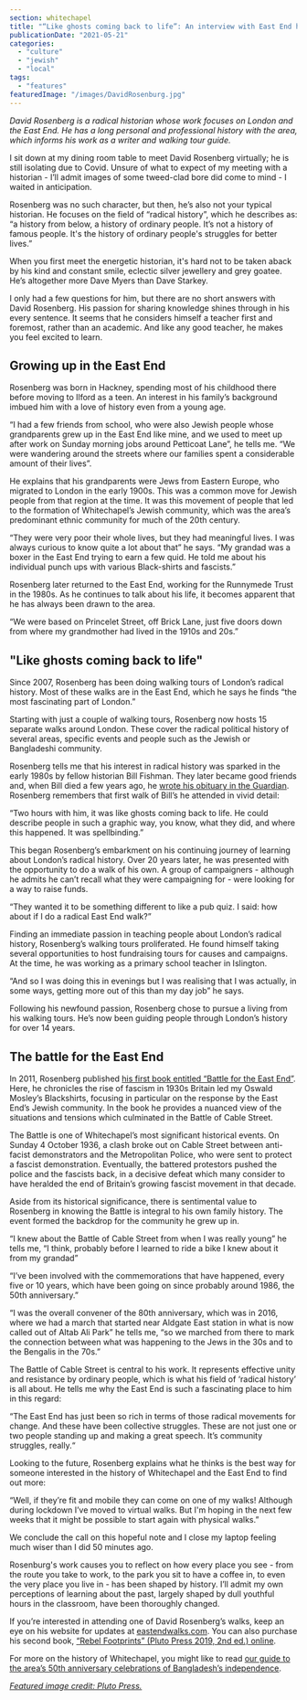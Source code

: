 ```yaml
---
section: whitechapel
title: "“Like ghosts coming back to life”: An interview with East End historian David Rosenberg"
publicationDate: "2021-05-21"
categories: 
  - "culture"
  - "jewish"
  - "local"
tags: 
  - "features"
featuredImage: "/images/DavidRosenburg.jpg"
---
```


_David Rosenberg is a radical historian whose work focuses on London and the East End. He has a long personal and professional history with the area, which informs his work as a writer and walking tour guide._

I sit down at my dining room table to meet David Rosenberg virtually; he is still isolating due to Covid. Unsure of what to expect of my meeting with a historian - I’ll admit images of some tweed-clad bore did come to mind - I waited in anticipation.

Rosenberg was no such character, but then, he’s also not your typical historian. He focuses on the field of “radical history”, which he describes as: “a history from below, a history of ordinary people. It’s not a history of famous people. It's the history of ordinary people's struggles for better lives.”

When you first meet the energetic historian, it's hard not to be taken aback by his kind and constant smile, eclectic silver jewellery and grey goatee. He’s altogether more Dave Myers than Dave Starkey.

I only had a few questions for him, but there are no short answers with David Rosenberg. His passion for sharing knowledge shines through in his every sentence. It seems that he considers himself a teacher first and foremost, rather than an academic. And like any good teacher, he makes you feel excited to learn.

## Growing up in the East End

Rosenberg was born in Hackney, spending most of his childhood there before moving to Ilford as a teen. An interest in his family’s background imbued him with a love of history even from a young age.

“I had a few friends from school, who were also Jewish people whose grandparents grew up in the East End like mine, and we used to meet up after work on Sunday morning jobs around Petticoat Lane”, he tells me. “We were wandering around the streets where our families spent a considerable amount of their lives”.

He explains that his grandparents were Jews from Eastern Europe, who migrated to London in the early 1900s. This was a common move for Jewish people from that region at the time. It was this movement of people that led to the formation of Whitechapel’s Jewish community, which was the area’s predominant ethnic community for much of the 20th century.

“They were very poor their whole lives, but they had meaningful lives. I was always curious to know quite a lot about that” he says. “My grandad was a boxer in the East End trying to earn a few quid. He told me about his individual punch ups with various Black-shirts and fascists.”

Rosenberg later returned to the East End, working for the Runnymede Trust in the 1980s. As he continues to talk about his life, it becomes apparent that he has always been drawn to the area.

“We were based on Princelet Street, off Brick Lane, just five doors down from where my grandmother had lived in the 1910s and 20s.”

## "Like ghosts coming back to life"

Since 2007, Rosenberg has been doing walking tours of London’s radical history. Most of these walks are in the East End, which he says he finds “the most fascinating part of London.”

Starting with just a couple of walking tours, Rosenberg now hosts 15 separate walks around London. These cover the radical political history of several areas, specific events and people such as the Jewish or Bangladeshi community.

Rosenberg tells me that his interest in radical history was sparked in the early 1980s by fellow historian Bill Fishman. They later became good friends and, when Bill died a few years ago, he [wrote his obituary in the Guardian](https://www.theguardian.com/education/2014/dec/26/william-fishman-historian-obituary-east-end-jewish-radicals). Rosenberg remembers that first walk of Bill’s he attended in vivid detail:

“Two hours with him, it was like ghosts coming back to life. He could describe people in such a graphic way, you know, what they did, and where this happened. It was spellbinding.”

This began Rosenberg’s embarkment on his continuing journey of learning about London’s radical history. Over 20 years later, he was presented with the opportunity to do a walk of his own. A group of campaigners - although he admits he can’t recall what they were campaigning for - were looking for a way to raise funds.

“They wanted it to be something different to like a pub quiz. I said: how about if I do a radical East End walk?”

Finding an immediate passion in teaching people about London’s radical history, Rosenberg’s walking tours proliferated. He found himself taking several opportunities to host fundraising tours for causes and campaigns. At the time, he was working as a primary school teacher in Islington.

“And so I was doing this in evenings but I was realising that I was actually, in some ways, getting more out of this than my day job” he says.

Following his newfound passion, Rosenberg chose to pursue a living from his walking tours. He’s now been guiding people through London’s history for over 14 years.

## The battle for the East End

In 2011, Rosenberg published [his first book entitled “Battle for the East End”](https://inpressbooks.co.uk/products/battle-for-the-east-end-jewish-responses-to-fascism-in-the-1930s). Here, he chronicles the rise of fascism in 1930s Britain led my Oswald Mosley’s Blackshirts, focusing in particular on the response by the East End’s Jewish community. In the book he provides a nuanced view of the situations and tensions which culminated in the Battle of Cable Street.

The Battle is one of Whitechapel’s most significant historical events. On Sunday 4 October 1936, a clash broke out on Cable Street between anti-facist demonstrators and the Metropolitan Police, who were sent to protect a fascist demonstration. Eventually, the battered protestors pushed the police and the fascists back, in a decisive defeat which many consider to have heralded the end of Britain’s growing fascist movement in that decade.

Aside from its historical significance, there is sentimental value to Rosenberg in knowing the Battle is integral to his own family history. The event formed the backdrop for the community he grew up in.

“I knew about the Battle of Cable Street from when I was really young” he tells me, “I think, probably before I learned to ride a bike I knew about it from my grandad”

“I’ve been involved with the commemorations that have happened, every five or 10 years, which have been going on since probably around 1986, the 50th anniversary.”

“I was the overall convener of the 80th anniversary, which was in 2016, where we had a march that started near Aldgate East station in what is now called out of Altab Ali Park” he tells me, “so we marched from there to mark the connection between what was happening to the Jews in the 30s and to the Bengalis in the 70s.”

The Battle of Cable Street is central to his work. It represents effective unity and resistance by ordinary people, which is what his field of ‘radical history’ is all about. He tells me why the East End is such a fascinating place to him in this regard:

“The East End has just been so rich in terms of those radical movements for change. And these have been collective struggles. These are not just one or two people standing up and making a great speech. It’s community struggles, really.“

Looking to the future, Rosenberg explains what he thinks is the best way for someone interested in the history of Whitechapel and the East End to find out more:

“Well, if they’re fit and mobile they can come on one of my walks! Although during lockdown I’ve moved to virtual walks. But I'm hoping in the next few weeks that it might be possible to start again with physical walks.”

We conclude the call on this hopeful note and I close my laptop feeling much wiser than I did 50 minutes ago.

Rosenburg's work causes you to reflect on how every place you see - from the route you take to work, to the park you sit to have a coffee in, to even the very place you live in - has been shaped by history. I’ll admit my own perceptions of learning about the past, largely shaped by dull youthful hours in the classroom, have been thoroughly changed.

If you’re interested in attending one of David Rosenberg’s walks, keep an eye on his website for updates at [eastendwalks.com](http://eastendwalks.com). You can also purchase his second book, [“Rebel Footprints” (Pluto Press 2019, 2nd ed.) online](https://www.plutobooks.com/9780745338552/rebel-footprints-second-edition/).

For more on the history of Whitechapel, you might like to read [our guide to the area’s 50th anniversary celebrations of Bangladesh’s independence](https://whitechapellondon.co.uk/whitechapel-bangladesh-independence-50-years/).

_[Featured image credit: Pluto Press.](https://www.plutobooks.com/blog/podcast-queer-tours-rebel-footprints/)_
